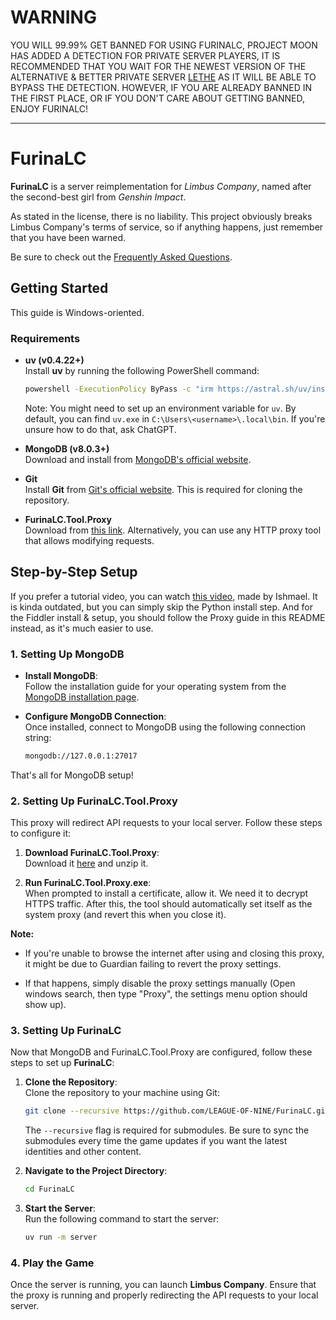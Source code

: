 

# WARNING
YOU WILL 99.99% GET BANNED FOR USING FURINALC, PROJECT MOON HAS ADDED A DETECTION FOR PRIVATE SERVER PLAYERS, IT IS RECOMMENDED THAT YOU WAIT FOR THE NEWEST VERSION OF THE ALTERNATIVE & BETTER PRIVATE SERVER [LETHE](https://lethelc.site) AS IT WILL BE ABLE TO BYPASS THE DETECTION. HOWEVER, IF YOU ARE ALREADY BANNED IN THE FIRST PLACE, OR IF YOU DON'T CARE ABOUT GETTING BANNED, ENJOY FURINALC!

-- --

# FurinaLC

**FurinaLC** is a server reimplementation for *Limbus Company*, named after the second-best girl from *Genshin Impact*. 

As stated in the license, there is no liability. This project obviously breaks Limbus Company's terms of service, so if anything happens, just remember that you have been warned.

Be sure to check out the [Frequently Asked Questions](https://github.com/Dedexy/FurinaLC/blob/main/FAQ.md).

## Getting Started

This guide is Windows-oriented.

### Requirements

- **uv (v0.4.22+)**  
  Install **uv** by running the following PowerShell command:
  ```bash
  powershell -ExecutionPolicy ByPass -c "irm https://astral.sh/uv/install.ps1 | iex"
  ```
  Note: You might need to set up an environment variable for `uv`. By default, you can find `uv.exe` in `C:\Users\<username>\.local\bin`. If you're unsure how to do that, ask ChatGPT.

- **MongoDB (v8.0.3+)**  
  Download and install from [MongoDB's official website](https://www.mongodb.com/try/download/community-edition).

- **Git**  
  Install **Git** from [Git's official website](https://git-scm.com/downloads). This is required for cloning the repository.

- **FurinaLC.Tool.Proxy**  
  Download from [this link](https://github.com/yuvlian/FurinaLC.Tool.Proxy/releases/download/v2.0.1/FurinaLC.Tool.Proxy_win-x64.zip). Alternatively, you can use any HTTP proxy tool that allows modifying requests.

## Step-by-Step Setup

If you prefer a tutorial video, you can watch [this video](https://www.youtube.com/watch?v=gu6zE1KQyyE), made by Ishmael. It is kinda outdated, but you can simply skip the Python install step. And for the Fiddler install & setup, you should follow the Proxy guide in this README instead, as it's much easier to use.

### 1. **Setting Up MongoDB**

- **Install MongoDB**:  
  Follow the installation guide for your operating system from the [MongoDB installation page](https://www.mongodb.com/try/download/community-edition).

- **Configure MongoDB Connection**:  
  Once installed, connect to MongoDB using the following connection string:
  ```bash
  mongodb://127.0.0.1:27017
  ```

That's all for MongoDB setup!

### 2. **Setting Up FurinaLC.Tool.Proxy**

This proxy will redirect API requests to your local server. Follow these steps to configure it:

1. **Download FurinaLC.Tool.Proxy**:  
   Download it [here](https://github.com/yuvlian/FurinaLC.Tool.Proxy/releases/download/v2.0.1/FurinaLC.Tool.Proxy_win-x64.zip) and unzip it.

2. **Run FurinaLC.Tool.Proxy.exe**:  
   When prompted to install a certificate, allow it. We need it to decrypt HTTPS traffic. After this, the tool should automatically set itself as the system proxy (and revert this when you close it).

**Note:**

- If you're unable to browse the internet after using and closing this proxy, it might be due to Guardian failing to revert the proxy settings.
  
- If that happens, simply disable the proxy settings manually (Open windows search, then type "Proxy", the settings menu option should show up).

### 3. **Setting Up FurinaLC**

Now that MongoDB and FurinaLC.Tool.Proxy are configured, follow these steps to set up **FurinaLC**:

1. **Clone the Repository**:  
   Clone the repository to your machine using Git:
   ```bash
   git clone --recursive https://github.com/LEAGUE-OF-NINE/FurinaLC.git
   ```
   The `--recursive` flag is required for submodules. Be sure to sync the submodules every time the game updates if you want the latest identities and other content.

2. **Navigate to the Project Directory**:  
   ```bash
   cd FurinaLC
   ```

3. **Start the Server**:  
   Run the following command to start the server:
   ```bash
   uv run -m server
   ```

### 4. **Play the Game**

Once the server is running, you can launch **Limbus Company**. Ensure that the proxy is running and properly redirecting the API requests to your local server.
